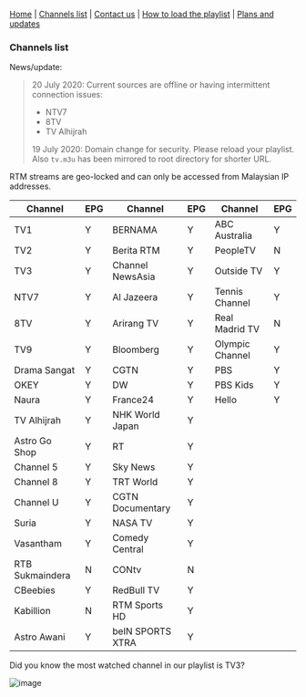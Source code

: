 [Home](https://freeview.github.io/iptv) | [Channels list](https://freeview.github.io/iptv/pages/channels.html) | [Contact us](https://freeview.github.io/iptv/pages/contact.html) | [How to load the playlist](https://freeview.github.io/iptv/pages/howto.html) | [Plans and updates](https://trello.com/b/Tvem1YJd/malaysia-freeview-iptv) 

### Channels list

News/update:
> 20 July 2020: Current sources are offline or having intermittent connection issues:
> * NTV7
> * 8TV
> * TV Alhijrah
> 
> 19 July 2020: Domain change for security. Please reload your playlist. Also `tv.m3u` has been mirrored to root directory for shorter URL.

RTM streams are geo-locked and can only be accessed from Malaysian IP addresses.

|Channel|EPG|Channel|EPG|Channel|EPG|
|-|-|-|-|-|-|
|TV1|Y|BERNAMA|Y|ABC Australia|Y|
|TV2|Y|Berita RTM|Y|PeopleTV|N|
|TV3|Y|Channel NewsAsia|Y|Outside TV|Y|
|NTV7|Y|Al Jazeera|Y|Tennis Channel|Y|
|8TV|Y|Arirang TV|Y|Real Madrid TV|N|
|TV9|Y|Bloomberg|Y|Olympic Channel|Y|
|Drama Sangat|Y|CGTN|Y|PBS|Y|
|OKEY|Y|DW|Y|PBS Kids|Y|
|Naura|Y|France24|Y|Hello|Y|
|TV Alhijrah|Y|NHK World Japan|Y|
|Astro Go Shop|Y|RT|Y|
|Channel 5|Y|Sky News|Y|
|Channel 8|Y|TRT World|Y|
|Channel U|Y|CGTN Documentary|Y|
|Suria|Y|NASA TV|Y|
|Vasantham|Y|Comedy Central|Y|
|RTB Sukmaindera|N|	CONtv|N|
|CBeebies|Y|RedBull TV|Y|
|Kabillion|N|RTM Sports HD|Y|
|Astro Awani|Y|beIN SPORTS XTRA|Y|

Did you know the most watched channel in our playlist is TV3?

![image](https://freeview.github.io/iptv/assets/chart.png)
